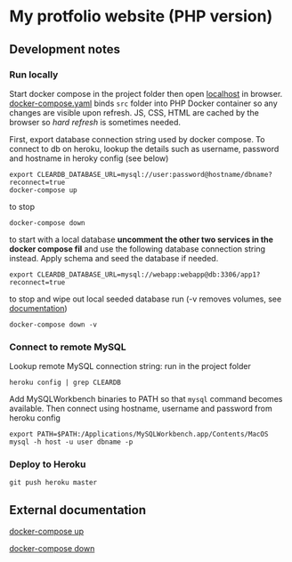 # My protfolio website (PHP version)

## Development notes 

### Run locally

Start docker compose in the project folder then open [localhost](http://localhost) in browser. [docker-compose.yaml](docker-compose.yaml) binds `src` folder into PHP Docker container so any changes are visible upon refresh. JS, CSS, HTML are cached by the browser so _hard refresh_ is sometimes needed.

First, export database connection string used by docker compose. To connect to db on heroku, lookup the details such as username, password and hostname in heroky config (see below)

    export CLEARDB_DATABASE_URL=mysql://user:password@hostname/dbname?reconnect=true
    docker-compose up

to stop

    docker-compose down

to start with a local database **uncomment the other two services in the docker compose fil** and use the following database connection string instead. Apply schema and seed the database if needed.  

    export CLEARDB_DATABASE_URL=mysql://webapp:webapp@db:3306/app1?reconnect=true

to stop and wipe out local seeded database run (-v removes volumes, see [documentation](https://docs.docker.com/compose/reference/down/))

    docker-compose down -v


### Connect to remote MySQL

Lookup remote MySQL connection string: run in the project folder

    heroku config | grep CLEARDB

Add MySQLWorkbench binaries to PATH so that `mysql` command becomes available. Then connect using hostname, username and password from heroku config

    export PATH=$PATH:/Applications/MySQLWorkbench.app/Contents/MacOS
    mysql -h host -u user dbname -p

### Deploy to Heroku

    git push heroku master

## External documentation

[docker-compose up](https://docs.docker.com/compose/reference/up/)

[docker-compose down](https://docs.docker.com/compose/reference/down/)